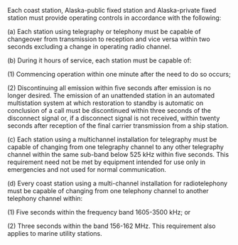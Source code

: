 Each coast station, Alaska-public fixed station and Alaska-private fixed station must provide operating controls in accordance with the following:

(a) Each station using telegraphy or telephony must be capable of changeover from transmission to reception and vice versa within two seconds excluding a change in operating radio channel.

(b) During it hours of service, each station must be capable of:

(1) Commencing operation within one minute after the need to do so occurs;

(2) Discontinuing all emission within five seconds after emission is no longer desired. The emission of an unattended station in an automated multistation system at which restoration to standby is automatic on conclusion of a call must be discontinued within three seconds of the disconnect signal or, if a disconnect signal is not received, within twenty seconds after reception of the final carrier transmission from a ship station.

(c) Each station using a multichannel installation for telegraphy must be capable of changing from one telegraphy channel to any other telegraphy channel within the same sub-band below 525 kHz within five seconds. This requirement need not be met by equipment intended for use only in emergencies and not used for normal communication.

(d) Every coast station using a multi-channel installation for radiotelephony must be capable of changing from one telephony channel to another telephony channel within:

(1) Five seconds within the frequency band 1605-3500 kHz; or

(2) Three seconds within the band 156-162 MHz. This requirement also applies to marine utility stations.


